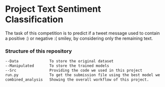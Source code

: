 # Project Text Sentiment Classification

The task of this competition is to predict if a tweet message used to contain a positive :) or negative :( smiley, by considering only the remaining text.

### Structure of this repository
```Bash
--Data              To store the original dataset
--Manipulated       To store the trained models
--Src               Providing the code we used in this project
run.py              To get the submission file using the best model we find
combined_analysis   Showing the overall workflow of this project.
```